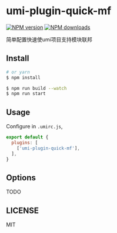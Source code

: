 # umi-plugin-quick-mf

[![NPM version](https://img.shields.io/npm/v/umi-plugin-quick-mf.svg?style=flat)](https://npmjs.org/package/umi-plugin-quick-mf)
[![NPM downloads](http://img.shields.io/npm/dm/umi-plugin-quick-mf.svg?style=flat)](https://npmjs.org/package/umi-plugin-quick-mf)

简单配置快速使umi项目支持模块联邦

## Install

```bash
# or yarn
$ npm install
```

```bash
$ npm run build --watch
$ npm run start
```

## Usage

Configure in `.umirc.js`,

```js
export default {
  plugins: [
    ['umi-plugin-quick-mf'],
  ],
}
```

## Options

TODO

## LICENSE

MIT
